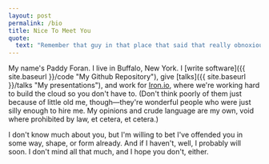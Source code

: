 ```yaml
---
layout: post
permalink: /bio
title: Nice To Meet You
quote:
  text: "Remember that guy in that place that said that really obnoxious thing that probably offended you? That was me."
---
```


My name's Paddy Foran. I live in Buffalo, New York. I [write software]({{ site.baseurl }}/code "My Github Repository"), 
give [talks]({{ site.baseurl }}/talks "My presentations"), and work for [Iron.io](http://www.iron.io "Iron.io"), 
where we're working hard to build the cloud so you don't have to. (Don't think poorly of them just because of 
little old me, though&mdash;they're wonderful people who were just silly enough to hire me. My opinions and crude language 
are my own, void where prohibited by law, et cetera, et cetera.)

I don't know much about you, but I'm willing to bet I've offended you in some way, shape, or form already. And if I haven't, 
well, I probably will soon. I don't mind all that much, and I hope you don't, either.
